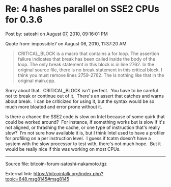 # Re: 4 hashes parallel on SSE2 CPUs for 0.3.6

Post by: satoshi on August 07, 2010, 09:16:01 PM

Quote from: impossible7 on August 06, 2010, 11:37:20 AM

> CRITICAL\_BLOCK is a macro that contains a for loop. The assertion failure indicates that break has been called inside the body of the loop. The only break statement in this block is in line 2762. In the original source file, there is no break statement in this critical block. I think you must remove lines 2759-2762. The is nothing like that in the original main.cpp.

Sorry about that. &nbsp;CRITICAL\_BLOCK isn't perfect. &nbsp;You have to be careful not to break or continue out of it. &nbsp;There's an assert that catches and warns about break. &nbsp;I can be criticized for using it, but the syntax would be so much more bloated and error prone without it.

Is there a chance the SSE2 code is slow on Intel because of some quirk that could be worked around? &nbsp;For instance, if something works but is slow if it's not aligned, or thrashing the cache, or one type of instruction that's really slow? &nbsp;I'm not sure how available it is, but I think Intel used to have a profiler for profiling on a per instruction level. &nbsp;I guess if tcatm doesn't have a system with the slow processor to test with, there's not much hope. &nbsp;But it would be really nice if this was working on most CPUs.

---

Source file: bitcoin-forum-satoshi-nakamoto.tgz

External link: https://bitcointalk.org/index.php?topic=648.msg8145#msg8145
